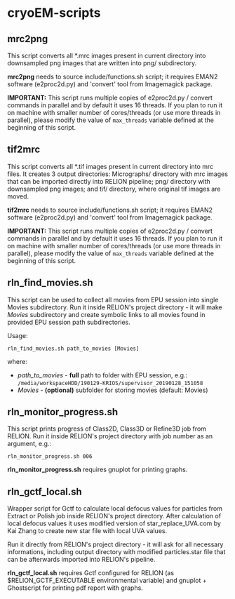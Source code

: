 # cryoEM-scripts

## mrc2png 
This script converts all *.mrc images present in current directory into downsampled png images that are written into png/ subdirectory.

**mrc2png** needs to source include/functions.sh script; it requires EMAN2 software (e2proc2d.py) and 'convert' tool from Imagemagick package.

**IMPORTANT:** This script runs multiple copies of e2proc2d.py / convert commands in parallel and by default it uses 16 threads. If you plan to run it on machine with smaller number of cores/threads (or use more threads in parallel), please modify the value of `max_threads` variable defined at the beginning of this script.

## tif2mrc
This script converts all *.tif images present in current directory into mrc files. It creates 3 output directories: Micrographs/ directory with mrc images that can be imported directly into RELION pipeline; png/ directory with downsampled png images; and tif/ directory, where original tif images are moved.

**tif2mrc** needs to source include/functions.sh script; it requires EMAN2 software (e2proc2d.py) and 'convert' tool from Imagemagick package.

**IMPORTANT:** This script runs multiple copies of e2proc2d.py / convert commands in parallel and by default it uses 16 threads. If you plan to run it on machine with smaller number of cores/threads (or use more threads in parallel), please modify the value of `max_threads` variable defined at the beginning of this script.



## rln_find_movies.sh
This script can be used to collect all movies from EPU session into single Movies subdirectory. Run it inside RELION's project directory - it will make *Movies* subdirectory and create symbolic links to all movies found in provided EPU session path subdirectories.

Usage:
```
rln_find_movies.sh path_to_movies [Movies]
```
where: 
 * *path_to_movies* - **full** path to folder with EPU session, e.g.: `/media/workspaceHDD/190129-KRIOS/supervisor_20190128_151058`
 * *Movies* - **(optional)** subfolder for storing movies (default: Movies)
 
 
## rln_monitor_progress.sh ##
This script prints progress of Class2D, Class3D or Refine3D job from RELION. Run it inside RELION's project directory with job number as an argument, e.g.:
```
rln_monitor_progress.sh 006
```

**rln_monitor_progress.sh** requires gnuplot for printing graphs.

## rln_gctf_local.sh ##
Wrapper script for Gctf to calculate local defocus values for particles from Extract or Polish job inside RELION's project directory. After calculation of local defocus values it uses modified version of star_replace_UVA.com by Kai Zhang to create new star file with local UVA values.

Run it directly from RELION's project directory - it will ask for all necessary informations, including output directory with modified particles.star file that can be afterwards imported into RELION's pipeline. 

**rln_gctf_local.sh** requires Gctf configured for RELION (as $RELION_GCTF_EXECUTABLE environmental variable) and gnuplot + Ghostscript for printing pdf report with graphs.
